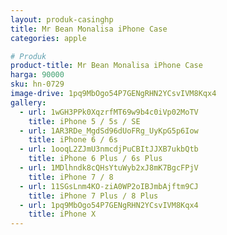 ```yaml
---
layout: produk-casinghp
title: Mr Bean Monalisa iPhone Case
categories: apple

# Produk
product-title: Mr Bean Monalisa iPhone Case
harga: 90000
sku: hn-0729
image-drive: 1pq9MbOgo54P7GENgRHN2YCsvIVM8Kqx4
gallery:
  - url: 1wGH3PPk0XqzrfMT69w9b4c0iVp02MoTV
    title: iPhone 5 / 5s / SE
  - url: 1AR3RDe_MgdSd96dUoFRg_UyKpG5p6Iow
    title: iPhone 6 / 6s
  - url: 1ooqL2ZJmU3nmcdjPuCBItJJXB7ukbQtb
    title: iPhone 6 Plus / 6s Plus
  - url: 1MDlhndk8cQHsYtuWyb2xJ8mK7BgcFPjV
    title: iPhone 7 / 8
  - url: 11SGsLnm4KO-ziA0WP2oIBJmbAjftm9CJ
    title: iPhone 7 Plus / 8 Plus
  - url: 1pq9MbOgo54P7GENgRHN2YCsvIVM8Kqx4
    title: iPhone X
---
```

